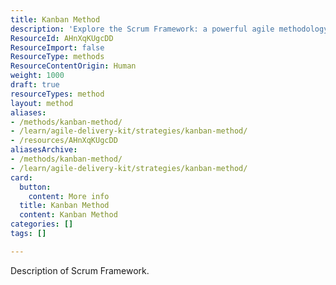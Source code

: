 ```yaml
---
title: Kanban Method
description: 'Explore the Scrum Framework: a powerful agile methodology that enhances team collaboration, boosts productivity, and delivers value through iterative progress.'
ResourceId: AHnXqKUgcDD
ResourceImport: false
ResourceType: methods
ResourceContentOrigin: Human
weight: 1000
draft: true
resourceTypes: method
layout: method
aliases:
- /methods/kanban-method/
- /learn/agile-delivery-kit/strategies/kanban-method/
- /resources/AHnXqKUgcDD
aliasesArchive:
- /methods/kanban-method/
- /learn/agile-delivery-kit/strategies/kanban-method/
card:
  button:
    content: More info
  title: Kanban Method
  content: Kanban Method
categories: []
tags: []

---
```

Description of Scrum Framework.
